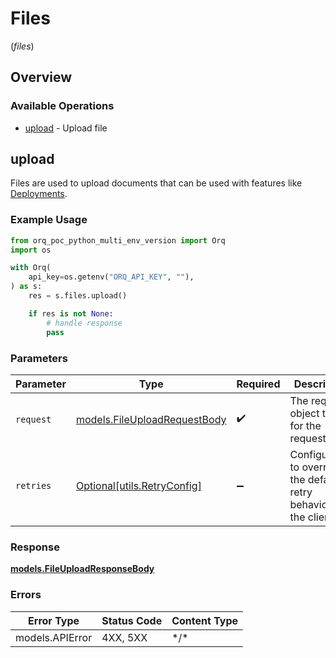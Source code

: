 # Files
(*files*)

## Overview

### Available Operations

* [upload](#upload) - Upload file

## upload

Files are used to upload documents that can be used with features like [Deployments](https://docs.orq.ai/reference/post_v2-deployments-get-config).

### Example Usage

```python
from orq_poc_python_multi_env_version import Orq
import os

with Orq(
    api_key=os.getenv("ORQ_API_KEY", ""),
) as s:
    res = s.files.upload()

    if res is not None:
        # handle response
        pass

```

### Parameters

| Parameter                                                             | Type                                                                  | Required                                                              | Description                                                           |
| --------------------------------------------------------------------- | --------------------------------------------------------------------- | --------------------------------------------------------------------- | --------------------------------------------------------------------- |
| `request`                                                             | [models.FileUploadRequestBody](../../models/fileuploadrequestbody.md) | :heavy_check_mark:                                                    | The request object to use for the request.                            |
| `retries`                                                             | [Optional[utils.RetryConfig]](../../models/utils/retryconfig.md)      | :heavy_minus_sign:                                                    | Configuration to override the default retry behavior of the client.   |

### Response

**[models.FileUploadResponseBody](../../models/fileuploadresponsebody.md)**

### Errors

| Error Type      | Status Code     | Content Type    |
| --------------- | --------------- | --------------- |
| models.APIError | 4XX, 5XX        | \*/\*           |